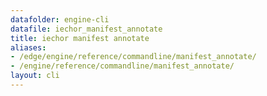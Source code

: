 ```yaml
---
datafolder: engine-cli
datafile: iechor_manifest_annotate
title: iechor manifest annotate
aliases:
- /edge/engine/reference/commandline/manifest_annotate/
- /engine/reference/commandline/manifest_annotate/
layout: cli
---
```


<!--
This page is automatically generated from iEchor's source code. If you want to
suggest a change to the text that appears here, open a ticket or pull request
in the source repository on GitHub:

https://github.com/iechor/cli
-->
